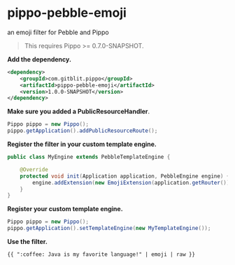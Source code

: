 # pippo-pebble-emoji
an emoji filter for Pebble and Pippo

> This requires Pippo >= 0.7.0-SNAPSHOT.

**Add the dependency.**

```xml
<dependency>
    <groupId>com.gitblit.pippo</groupId>
    <artifactId>pippo-pebble-emoji</artifactId>
    <version>1.0.0-SNAPSHOT</version>
</dependency>
```

**Make sure you added a PublicResourceHandler**. 

```java
Pippo pippo = new Pippo();
pippo.getApplication().addPublicResourceRoute();
```

**Register the filter in your custom template engine.**

```java
public class MyEngine extends PebbleTemplateEngine {

    @Override
    protected void init(Application application, PebbleEngine engine) {
        engine.addExtension(new EmojiExtension(application.getRouter()));
    }
}
```

**Register your custom template engine.**

```java
Pippo pippo = new Pippo();
pippo.getApplication().setTemplateEngine(new MyTemplateEngine());
```

**Use the filter.**

    {{ ":coffee: Java is my favorite language!" | emoji | raw }}
